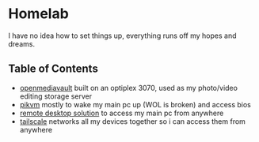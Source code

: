 # Homelab
I have no idea how to set things up, everything runs off my hopes and dreams.

## Table of Contents
- [openmediavault](./openmediavault.md) built on an optiplex 3070, used as my photo/video editing storage server
- [pikvm](./pikvm.md) mostly to wake my main pc up (WOL is broken) and access bios
- [remote desktop solution](./remote-desktop.md) to access my main pc from anywhere
- [tailscale](./tailscale.md) networks all my devices together so i can access them from anywhere